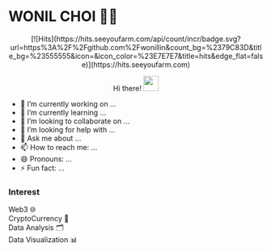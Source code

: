 <h1> WONIL CHOI 🐱‍🏍</h1>


<p align="center">
  [![Hits](https://hits.seeyoufarm.com/api/count/incr/badge.svg?url=https%3A%2F%2Fgithub.com%2Fwonillin&count_bg=%2379C83D&title_bg=%23555555&icon=&icon_color=%23E7E7E7&title=hits&edge_flat=false)](https://hits.seeyoufarm.com)
</p>  

<p align="center">
  Hi there! <img src="https://www.emojiall.com/images/240/skype/1f525.png" width="30px">
</p>  

- 🔭 I’m currently working on ...
- 🌱 I’m currently learning ...
- 👯 I’m looking to collaborate on ...
- 🤔 I’m looking for help with ...
- 💬 Ask me about ...
- 📫 How to reach me: ...
- 😄 Pronouns: ...
- ⚡ Fun fact: ...

### Interest

Web3 🌐<br/>
CryptoCurrency 🍕<br/>
Data Analysis 🗂️<br/>
Data Visualization 📊<br/>
